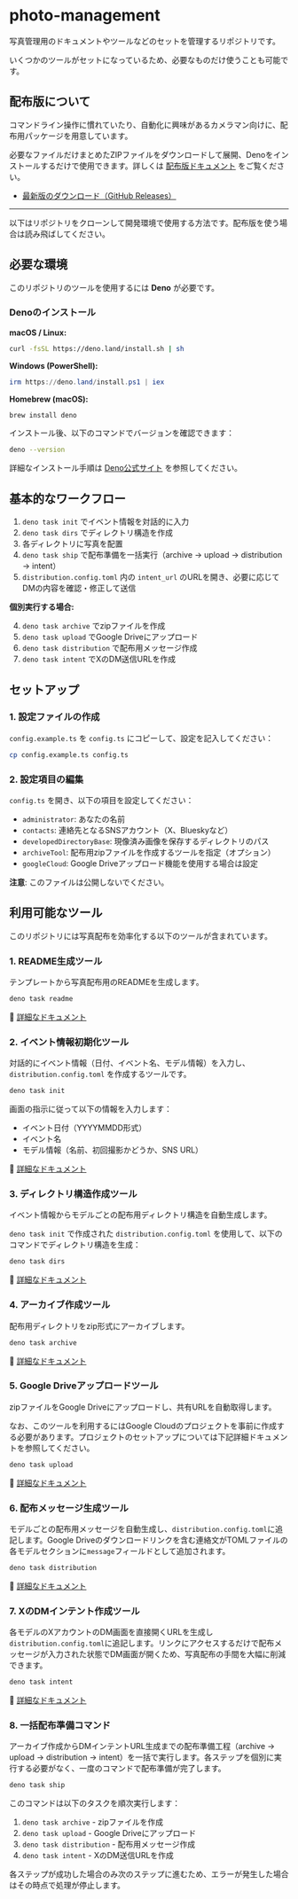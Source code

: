 # photo-management

写真管理用のドキュメントやツールなどのセットを管理するリポジトリです。

いくつかのツールがセットになっているため、必要なものだけ使うことも可能です。

## 配布版について

コマンドライン操作に慣れていたり、自動化に興味があるカメラマン向けに、配布用パッケージを用意しています。

必要なファイルだけまとめたZIPファイルをダウンロードして展開、Denoをインストールするだけで使用できます。詳しくは [配布版ドキュメント](DISTRIBUTION.md) をご覧ください。

- [最新版のダウンロード（GitHub Releases）](https://github.com/hidari/photo-management/releases/latest)

---

以下はリポジトリをクローンして開発環境で使用する方法です。配布版を使う場合は読み飛ばしてください。

## 必要な環境

このリポジトリのツールを使用するには **Deno** が必要です。

### Denoのインストール

**macOS / Linux:**
```bash
curl -fsSL https://deno.land/install.sh | sh
```

**Windows (PowerShell):**
```powershell
irm https://deno.land/install.ps1 | iex
```

**Homebrew (macOS):**
```bash
brew install deno
```

インストール後、以下のコマンドでバージョンを確認できます：

```bash
deno --version
```

詳細なインストール手順は [Deno公式サイト](https://deno.land/) を参照してください。

## 基本的なワークフロー

1. `deno task init` でイベント情報を対話的に入力
2. `deno task dirs` でディレクトリ構造を作成
3. 各ディレクトリに写真を配置
4. `deno task ship` で配布準備を一括実行（archive → upload → distribution → intent）
5. `distribution.config.toml` 内の `intent_url` のURLを開き、必要に応じてDMの内容を確認・修正して送信

**個別実行する場合:**

4. `deno task archive` でzipファイルを作成
5. `deno task upload` でGoogle Driveにアップロード
6. `deno task distribution` で配布用メッセージ作成
7. `deno task intent` でXのDM送信URLを作成

## セットアップ

### 1. 設定ファイルの作成

`config.example.ts` を `config.ts` にコピーして、設定を記入してください：

```bash
cp config.example.ts config.ts
```

### 2. 設定項目の編集

`config.ts` を開き、以下の項目を設定してください：

- `administrator`: あなたの名前
- `contacts`: 連絡先となるSNSアカウント（X、Blueskyなど）
- `developedDirectoryBase`: 現像済み画像を保存するディレクトリのパス
- `archiveTool`: 配布用zipファイルを作成するツールを指定（オプション）
- `googleCloud`: Google Driveアップロード機能を使用する場合は設定

**注意**: このファイルは公開しないでください。

## 利用可能なツール

このリポジトリには写真配布を効率化する以下のツールが含まれています。

### 1. README生成ツール

テンプレートから写真配布用のREADMEを生成します。

```bash
deno task readme
```

📄 [詳細なドキュメント](docs/README%E7%94%9F%E6%88%90%E3%83%84%E3%83%BC%E3%83%AB.md)

### 2. イベント情報初期化ツール

対話的にイベント情報（日付、イベント名、モデル情報）を入力し、`distribution.config.toml` を作成するツールです。

```bash
deno task init
```

画面の指示に従って以下の情報を入力します：
- イベント日付（YYYYMMDD形式）
- イベント名
- モデル情報（名前、初回撮影かどうか、SNS URL）

📄 [詳細なドキュメント](docs/%E3%82%A4%E3%83%99%E3%83%B3%E3%83%88%E6%83%85%E5%A0%B1%E5%88%9D%E6%9C%9F%E5%8C%96%E3%83%84%E3%83%BC%E3%83%AB.md)

### 3. ディレクトリ構造作成ツール

イベント情報からモデルごとの配布用ディレクトリ構造を自動生成します。

`deno task init` で作成された `distribution.config.toml` を使用して、以下のコマンドでディレクトリ構造を生成：

```bash
deno task dirs
```

📄 [詳細なドキュメント](docs/%E3%83%87%E3%82%A3%E3%83%AC%E3%82%AF%E3%83%88%E3%83%AA%E6%A7%8B%E9%80%A0%E4%BD%9C%E6%88%90%E3%83%84%E3%83%BC%E3%83%AB.md)

### 4. アーカイブ作成ツール

配布用ディレクトリをzip形式にアーカイブします。

```bash
deno task archive
```

📄 [詳細なドキュメント](docs/%E3%82%A2%E3%83%BC%E3%82%AB%E3%82%A4%E3%83%96%E4%BD%9C%E6%88%90%E3%83%84%E3%83%BC%E3%83%AB.md)

### 5. Google Driveアップロードツール

zipファイルをGoogle Driveにアップロードし、共有URLを自動取得します。

なお、このツールを利用するにはGoogle Cloudのプロジェクトを事前に作成する必要があります。プロジェクトのセットアップについては下記詳細ドキュメントを参照してください。

```bash
deno task upload
```

📄 [詳細なドキュメント](docs/Google%20Drive%E3%82%A2%E3%83%83%E3%83%97%E3%83%AD%E3%83%BC%E3%83%89%E3%83%84%E3%83%BC%E3%83%AB.md)

### 6. 配布メッセージ生成ツール

モデルごとの配布用メッセージを自動生成し、`distribution.config.toml`に追記します。Google Driveのダウンロードリンクを含む連絡文がTOMLファイルの各モデルセクションに`message`フィールドとして追加されます。

```bash
deno task distribution
```

📄 [詳細なドキュメント](docs/%E9%85%8D%E5%B8%83%E3%83%A1%E3%83%83%E3%82%BB%E3%83%BC%E3%82%B8%E7%94%9F%E6%88%90%E3%83%84%E3%83%BC%E3%83%AB.md)

### 7. XのDMインテント作成ツール

各モデルのXアカウントのDM画面を直接開くURLを生成し`distribution.config.toml`に追記します。リンクにアクセスするだけで配布メッセージが入力された状態でDM画面が開くため、写真配布の手間を大幅に削減できます。

```bash
deno task intent
```

📄 [詳細なドキュメント](docs/X%E3%81%AEDM%E3%82%A4%E3%83%B3%E3%83%86%E3%83%B3%E3%83%88%E4%BD%9C%E6%88%90%E3%83%84%E3%83%BC%E3%83%AB.md)

### 8. 一括配布準備コマンド

アーカイブ作成からDMインテントURL生成までの配布準備工程（archive → upload → distribution → intent）を一括で実行します。各ステップを個別に実行する必要がなく、一度のコマンドで配布準備が完了します。

```bash
deno task ship
```

このコマンドは以下のタスクを順次実行します：

1. `deno task archive` - zipファイルを作成
2. `deno task upload` - Google Driveにアップロード
3. `deno task distribution` - 配布用メッセージ作成
4. `deno task intent` - XのDM送信URLを作成

各ステップが成功した場合のみ次のステップに進むため、エラーが発生した場合はその時点で処理が停止します。
